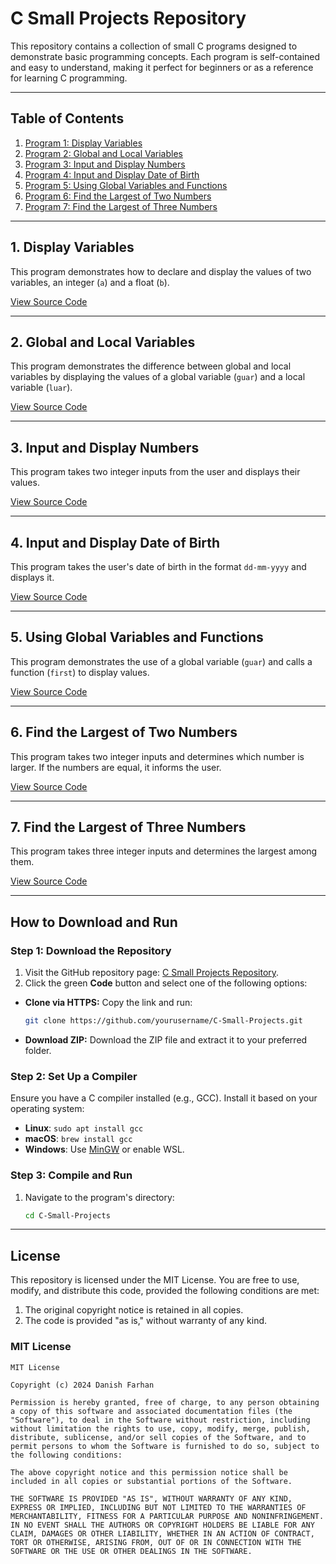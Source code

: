 # C Small Projects Repository

This repository contains a collection of small C programs designed to demonstrate basic programming concepts. Each program is self-contained and easy to understand, making it perfect for beginners or as a reference for learning C programming.

---

## Table of Contents
1. [Program 1: Display Variables](#1-display-variables)
2. [Program 2: Global and Local Variables](#2-global-and-local-variables)
3. [Program 3: Input and Display Numbers](#3-input-and-display-numbers)
4. [Program 4: Input and Display Date of Birth](#4-input-and-display-date-of-birth)
5. [Program 5: Using Global Variables and Functions](#5-using-global-variables-and-functions)
6. [Program 6: Find the Largest of Two Numbers](#6-find-the-largest-of-two-numbers)
7. [Program 7: Find the Largest of Three Numbers](#7-find-the-largest-of-three-numbers)

---

## 1. Display Variables
This program demonstrates how to declare and display the values of two variables, an integer (`a`) and a float (`b`).

[View Source Code](https://github.com/danish-farhan07/c-programs/blob/main/program1.c)

---

## 2. Global and Local Variables
This program demonstrates the difference between global and local variables by displaying the values of a global variable (`guar`) and a local variable (`luar`).

[View Source Code](https://github.com/danish-farhan07/c-programs/blob/main/program2.c)

---

## 3. Input and Display Numbers
This program takes two integer inputs from the user and displays their values.

[View Source Code](https://github.com/danish-farhan07/c-programs/blob/main/program3.c)

---

## 4. Input and Display Date of Birth
This program takes the user's date of birth in the format `dd-mm-yyyy` and displays it.

[View Source Code](https://github.com/danish-farhan07/c-programs/blob/main/program4.c)

---

## 5. Using Global Variables and Functions
This program demonstrates the use of a global variable (`guar`) and calls a function (`first`) to display values.

[View Source Code](https://github.com/danish-farhan07/c-programs/blob/main/program5.c)

---

## 6. Find the Largest of Two Numbers
This program takes two integer inputs and determines which number is larger. If the numbers are equal, it informs the user.

[View Source Code](https://github.com/danish-farhan07/c-programs/blob/main/program6.c)

---

## 7. Find the Largest of Three Numbers
This program takes three integer inputs and determines the largest among them.

[View Source Code](https://github.com/danish-farhan07/c-programs/blob/main/program7.c)

---

## How to Download and Run

### Step 1: Download the Repository
1. Visit the GitHub repository page: [C Small Projects Repository](https://github.com/yourusername/C-Small-Projects).
2. Click the green **Code** button and select one of the following options:
  - **Clone via HTTPS:** Copy the link and run:
    ```bash
    git clone https://github.com/yourusername/C-Small-Projects.git
    ```
   - **Download ZIP:** Download the ZIP file and extract it to your preferred folder.

### Step 2: Set Up a Compiler
Ensure you have a C compiler installed (e.g., GCC). Install it based on your operating system:
- **Linux**: `sudo apt install gcc`
- **macOS**: `brew install gcc`
- **Windows**: Use [MinGW](https://sourceforge.net/projects/mingw/) or enable WSL.

### Step 3: Compile and Run
1. Navigate to the program's directory:
   ```bash
   cd C-Small-Projects
---

## License

This repository is licensed under the MIT License. You are free to use, modify, and distribute this code, provided the following conditions are met:

1. The original copyright notice is retained in all copies.
2. The code is provided "as is," without warranty of any kind.

### MIT License

```plaintext
MIT License

Copyright (c) 2024 Danish Farhan

Permission is hereby granted, free of charge, to any person obtaining a copy of this software and associated documentation files (the "Software"), to deal in the Software without restriction, including without limitation the rights to use, copy, modify, merge, publish, distribute, sublicense, and/or sell copies of the Software, and to permit persons to whom the Software is furnished to do so, subject to the following conditions:

The above copyright notice and this permission notice shall be included in all copies or substantial portions of the Software.

THE SOFTWARE IS PROVIDED "AS IS", WITHOUT WARRANTY OF ANY KIND, EXPRESS OR IMPLIED, INCLUDING BUT NOT LIMITED TO THE WARRANTIES OF MERCHANTABILITY, FITNESS FOR A PARTICULAR PURPOSE AND NONINFRINGEMENT. IN NO EVENT SHALL THE AUTHORS OR COPYRIGHT HOLDERS BE LIABLE FOR ANY CLAIM, DAMAGES OR OTHER LIABILITY, WHETHER IN AN ACTION OF CONTRACT, TORT OR OTHERWISE, ARISING FROM, OUT OF OR IN CONNECTION WITH THE SOFTWARE OR THE USE OR OTHER DEALINGS IN THE SOFTWARE.
